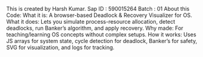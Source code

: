 This is created by Harsh Kumar. Sap ID : 590015264 Batch : 01
About this Code:
What it is: A browser-based Deadlock & Recovery Visualizer for OS. 
What it does: Lets you simulate process-resource allocation, detect deadlocks, run Banker’s algorithm, and apply recovery. 
Why made: For teaching/learning OS concepts without complex setups. 
How it works: Uses JS arrays for system state, cycle detection for deadlock, Banker’s for safety, SVG for visualization, and logs for tracking.
